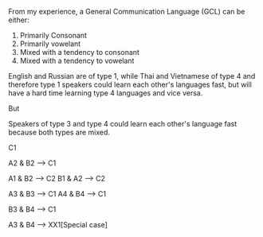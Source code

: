 From my experience, a General Communication Language (GCL) can be either:

1. Primarily Consonant
1. Primarily vowelant
1. Mixed with a tendency to consonant
1. Mixed with a tendency to vowelant

English and Russian are of type 1, while Thai and Vietnamese of type 4 and therefore type 1 speakers could learn each other's languages fast, but will have a hard time learning type 4 languages and vice versa.

But

Speakers of type 3 and type 4 could learn each other's language fast because both types are mixed.

<!--

## Mermaid

```mermaid
flowchart TD

  subgraph A [Speaking GCLs]
    A1[Primarily Consonant GCL]
    A2[Primarily Vowelant GCL]
    A3[Mixed, Tendency to Consonant GCL]
    A4[Mixed, Tendency to Vowelant GCL]
  end

  subgraph B [Learning GCLs]
    B1[Primarily Consonant GCL]
    B2[Primarily Vowelant GCL]
    B3[Mixed, Tendency to Consonant GCL]
    B4[Mixed, Tendency to Vowelant GCL]
  end

  subgraph C [Ease of Learning]
    C1[Generally Easy]
    C2[Generally Hard]
  end

  A1 & B1 --> C1
  A2 & B2 --> C1

  A1 & B2 --> C2
  B1 & A2 --> C2

  A3 & B3 --> C1
  A4 & B4 --> C1

  B3 & B4 --> C1

  A3 & B4 --> XX1[Special case]
```
